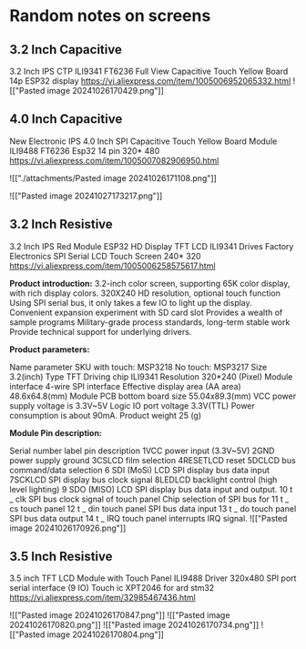 # Random notes on screens

## 3.2 Inch Capacitive
3.2 Inch IPS CTP ILI9341 FT6236 Full View Capacitive Touch Yellow Board 14p ESP32 display
https://vi.aliexpress.com/item/1005006952065332.html
![["Pasted image 20241026170429.png"]]

## 4.0 Inch Capacitive
New Electronic IPS 4.0 Inch SPI Capacitive Touch Yellow Board Module ILI9488 FT6236 Esp32 14 pin 320* 480
https://vi.aliexpress.com/item/1005007082906950.html

![["./attachments/Pasted image 20241026171108.png"]]

![["Pasted image 20241027173217.png"]]


## 3.2 Inch Resistive
3.2 Inch IPS Red Module ESP32 HD Display TFT LCD ILI9341 Drives Factory Electronics SPI Serial LCD Touch Screen 240* 320
https://vi.aliexpress.com/item/1005006258575617.html

**Product introduction:**
3.2-inch color screen, supporting 65K color display, with rich display colors.
320X240 HD resolution, optional touch function
Using SPI serial bus, it only takes a few IO to light up the display.
Convenient expansion experiment with SD card slot
Provides a wealth of sample programs
Military-grade process standards, long-term stable work
Provide technical support for underlying drivers.
  

**Product parameters:**

Name parameter
SKU with touch: MSP3218
No touch: MSP3217
Size 3.2(inch)
Type TFT
Driving chip ILI9341
Resolution 320*240 (Pixel)
Module interface 4-wire SPI interface
Effective display area (AA area) 48.6x64.8(mm)
Module PCB bottom board size 55.04x89.3(mm)
VCC power supply voltage is 3.3V~5V
Logic IO port voltage 3.3V(TTL)
Power consumption is about 90mA.
Product weight 25 (g)
  

**Module Pin description:**

Serial number label pin description
1VCC power input (3.3V~5V)
2GND power supply ground
3CSLCD film selection
4RESETLCD reset
5DCLCD bus command/data selection
6 SDI (MoSi) LCD SPI display bus data input
7SCKLCD SPI display bus clock signal
8LEDLCD backlight control (high level lighting)
9 SDO (MISO) LCD SPI display bus data input and output.
10 t _ clk SPI bus clock signal of touch panel
Chip selection of SPI bus for 11 t _ cs touch panel
12 t _ din touch panel SPI bus data input
13 t _ do touch panel SPI bus data output
14 t _ IRQ touch panel interrupts IRQ signal.
![["Pasted image 20241026170926.png"]]
## 3.5 Inch Resistive
3.5 inch TFT LCD Module with Touch Panel ILI9488 Driver 320x480 SPI port serial interface (9 IO) Touch ic XPT2046 for ard stm32
https://vi.aliexpress.com/item/32985467436.html

![["Pasted image 20241026170847.png"]]
![["Pasted image 20241026170820.png"]]
![["Pasted image 20241026170734.png"]]
![["Pasted image 20241026170804.png"]]
